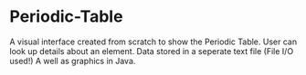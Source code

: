 # Periodic-Table

A visual interface created from scratch to show the Periodic Table. User can look up details about an element. 
Data stored in a seperate text file (File I/O used!)
A well as graphics in Java.
